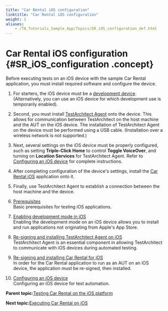 ```yaml
--- 
title: "Car Rental iOS configuration"
linktitle: "Car Rental iOS configuration"
weight: 1
aliases: 
    - /TA_Tutorials_Sample_App/Topics/SR_iOS_configuration_def.html
---
```

# Car Rental iOS configuration {#SR_iOS_configuration .concept}

Before executing tests on an iOS device with the sample Car Rental application, you must install required software and configure the device.

1.  For starters, the iOS device must be a [development device](SR_iOS_prerequisite_enable_development_mode.html). \(Alternatively, you can use an iOS device for which development use is temporarily enabled\).
2.  Second, you must install [TestArchitect Agent](SR_iOS_installing_TA_Agent.html) onto the device. This allows for communication between TestArchitect on the host machine and the AUT on the iOS device. The installation of TestArchitect Agent on the device must be performed using a USB cable. \(Installation over a wireless network is not supported.\)
3.  Next, several settings on the iOS device must be properly configured, such as setting **Triple-Click Home** to control **Toggle VoiceOver**, and turning on **Location Services** for TestArchitect Agent. Refer to [Configuring an iOS device](SR_iOS_configuring_device.html) for complete instructions.
4.  After completing configuration of the device's settings, install the [Car Rental iOS](SR_iOS_installing_Car_Rental.html) application onto it.
5.  Finally, use TestArchitect Agent to establish a connection between the host machine and the device.

1.  [Prerequisites](../../TA_Tutorials_Sample_App/Topics/SR_iOS_prerequisite.html)  
Basic prerequisites for testing iOS applications.
2.  [Enabling development mode in iOS](../../TA_Tutorials_Sample_App/Topics/SR_iOS_prerequisite_enable_development_mode.html)  
Enabling the development mode on an iOS device allows you to install and run applications not originating from Apple's App Store.
3.  [Re-signing and installing TestArchitect Agent on iOS](../../TA_Tutorials_Sample_App/Topics/SR_iOS_installing_TA_Agent.html)  
TestArchitect Agent is an essential component in allowing TestArchitect to communicate with iOS devices during automated testing.
4.  [Re-signing and installing Car Rental for iOS](../../TA_Tutorials_Sample_App/Topics/SR_iOS_installing_Car_Rental.html)  
In order for the Car Rental application to run as an AUT on an iOS device, the application must be re-signed, then installed.
5.  [Configuring an iOS device](../../TA_Tutorials_Sample_App/Topics/SR_iOS_configuring_device.html)  
Configuring an iOS device for test automation.

**Parent topic:**[Testing Car Rental on the iOS platform](../../TA_Tutorials_Sample_App/Topics/SR_Car_Rental_iOS_def.html)

**Next topic:**[Executing Car Rental on iOS](../../TA_Tutorials_Sample_App/Topics/SR_Executing_Car_Rental_iOS.html)

